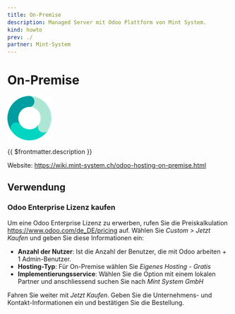 ```yaml
---
title: On-Premise
description: Managed Server mit Odoo Plattform von Mint System.
kind: howto
prev: ./
partner: Mint-System
---
```

# On-Premise
![](attachments/mint-system-favicon.png)

{{ $frontmatter.description }}

Website: <https://wiki.mint-system.ch/odoo-hosting-on-premise.html>

## Verwendung

### Odoo Enterprise Lizenz kaufen

Um eine Odoo Enterprise Lizenz zu erwerben, rufen Sie die Preiskalkulation <https://www.odoo.com/de_DE/pricing> auf. Wählen Sie *Custom > Jetzt Kaufen* und geben Sie diese Informationen ein:

* **Anzahl der Nutzer**: Ist die Anzahl der Benutzer, die mit Odoo arbeiten + 1 Admin-Benutzer.
* **Hosting-Typ**: Für On-Premise wählen Sie *Eigenes Hosting - Gratis*
* **Implementierungsservice**: Wählen Sie die Option mit einem lokalen Partner und anschliessend suchen Sie nach *Mint System GmbH*

Fahren Sie weiter mit *Jetzt Kaufen*. Geben Sie die Unternehmens- und Kontakt-Informationen ein und bestätigen Sie die Bestellung.
